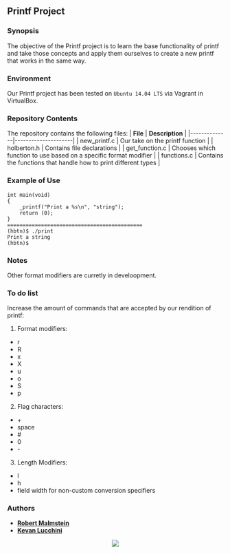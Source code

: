 ## Printf Project
### Synopsis
The objective of the Printf project is to learn the base functionality of printf and take those concepts and apply them ourselves to create a new printf that works in the same way.

### Environment
Our Printf project has been tested on `Ubuntu 14.04 LTS` via Vagrant in VirtualBox.

### Repository Contents
The repository contains the following files:
|   **File**   |   **Description**   |
|--------------|---------------------|
| new\_printf.c | Our take on the printf function |
| holberton.h   | Contains file declarations |
| get\_function.c | Chooses which function to use based on a specific format modifier |
| functions.c  | Contains the functions that handle how to print different types |

### Example of Use
```
int main(void)
{
	_printf("Print a %s\n", "string");
	return (0);
}
============================================
(hbtn)$ ./print
Print a string
(hbtn)$
```

### Notes
Other format modifiers are curretly in develoopment.

### To do list
Increase the amount of commands that are accepted by our rendition of printf:
1. Format modifiers:
* r
* R
* x
* X
* u
* o
* S
* p
2. Flag characters:
* \+
* space
* \#
* 0
* \-
3. Length Modifiers:
* l
* h
* field width for non-custom conversion specifiers

### Authors

* [**Robert Malmstein**](https://github.com/RoMalms10)
* [**Kevan Lucchini**](https://github.com/kevanlucc)

<p align="center">
	<img src="https://intranet.hbtn.io/assets/holberton-logo-simplified-d4e8a1e8bf5ad93c8c3ce32895b4b53749b477b7ba7342d7f064e6883bcd3be2.png">
</p>
